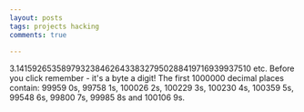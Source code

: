 ```yaml
---
layout: posts
tags: projects hacking
comments: true

---
```


3.14159265358979323846264338327950288419716939937510 etc. Before you click remember - it's a byte a digit! The first 1000000 decimal places contain: 99959 0s, 99758 1s, 100026 2s, 100229 3s, 100230 4s, 100359 5s, 99548 6s, 99800 7s, 99985 8s and 100106 9s.